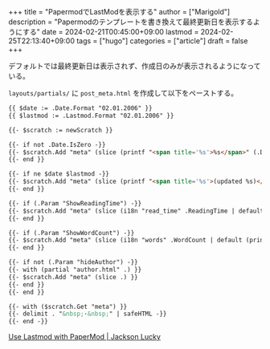 +++
title = "PapermodでLastModを表示する"
author = ["Marigold"]
description = "Papermodのテンプレートを書き換えて最終更新日を表示するようにする"
date = 2024-02-21T00:45:00+09:00
lastmod = 2024-02-25T22:13:40+09:00
tags = ["hugo"]
categories = ["article"]
draft = false
+++

デフォルトでは最終更新日は表示されず、作成日のみが表示されるようになっている。

`layouts/partials/` に `post_meta.html` を作成して以下をペーストする。

```html
{{ $date := .Date.Format "02.01.2006" }}
{{ $lastmod := .Lastmod.Format "02.01.2006" }}

{{- $scratch := newScratch }}

{{- if not .Date.IsZero -}}
{{- $scratch.Add "meta" (slice (printf "<span title='%s'>%s</span>" (.Date) (.Date | time.Format (default "2006-01-02" site.Params.DateFormat)))) }}
{{- end }}

{{- if ne $date $lastmod -}}
{{- $scratch.Add "meta" (slice (printf "<span title='%s'>(updated %s)</span>" (.Lastmod) (.Lastmod | time.Format (default "2006-01-02" site.Params.DateFormat)))) }}
{{- end }}

{{- if (.Param "ShowReadingTime") -}}
{{- $scratch.Add "meta" (slice (i18n "read_time" .ReadingTime | default (printf "%d min" .ReadingTime))) }}
{{- end }}

{{- if (.Param "ShowWordCount") -}}
{{- $scratch.Add "meta" (slice (i18n "words" .WordCount | default (printf "%d words" .WordCount))) }}
{{- end }}

{{- if not (.Param "hideAuthor") -}}
{{- with (partial "author.html" .) }}
{{- $scratch.Add "meta" (slice .) }}
{{- end }}
{{- end }}

{{- with ($scratch.Get "meta") }}
{{- delimit . "&nbsp;·&nbsp;" | safeHTML -}}
{{- end -}}
```

[Use Lastmod with PaperMod | Jackson Lucky](https://www.jacksonlucky.net/posts/use-lastmod-with-papermod/)
